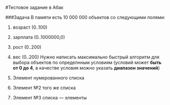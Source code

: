 #Тестовое задание в Абак

###Задача
В памяти есть 10 000 000 объектов со следующими полями: 
1. возраст (0..100) 
2. зарплата (0..1000000,0) 
3. рост (0..200) 
4. вес (0..200) 
Нужно написать максимально быстрый алгоритм для выбора объектов по определнным условиям (условий может **быть от 0 до 4**, в качестве условия можно указать **диапазон значений**)


1. Элемент нумерованного списка
 2. Элемент №2 того же списка
 9. Элемент №3 списка — элементы
